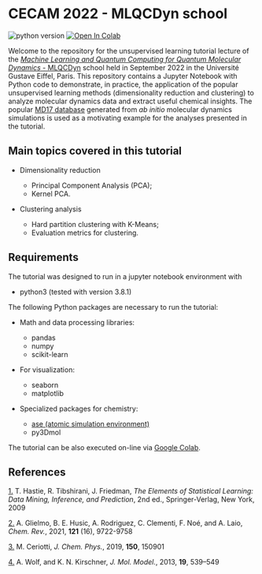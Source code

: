 # CECAM 2022 - MLQCDyn school 

![python version](https://img.shields.io/badge/python-3.8-blue?logo=python)
[![Open In Colab](https://colab.research.google.com/assets/colab-badge.svg)](https://colab.research.google.com/github/maxjr82/CECAM-MLQCDyn/blob/main/tutorial/UL_for_MD.ipynb)

Welcome to the repository for the unsupervised learning tutorial lecture of the [*Machine Learning 
and Quantum Computing for Quantum Molecular Dynamics* - MLQCDyn](https://www.cecam.org/workshop-details/1133) 
school held in September 2022 in the Université Gustave Eiffel, Paris. This repository contains a Jupyter Notebook 
with Python code to demonstrate, in practice, the application of the popular unsupervised learning methods 
(dimensionality reduction and clustering) to analyze molecular dynamics data and extract useful chemical insights. 
The popular [MD17 database](http://www.sgdml.org/#datasets) generated from *ab initio* molecular dynamics 
simulations is used as a motivating example for the analyses presented in the tutorial.


## Main topics covered in this tutorial 

- Dimensionality reduction
  - Principal Component Analysis (PCA);
  - Kernel PCA.

- Clustering analysis
  - Hard partition clustering with K-Means;
  - Evaluation metrics for clustering.

## Requirements

The tutorial was designed to run in a jupyter notebook environment with

- python3 (tested with version 3.8.1)

The following Python packages are necessary to run the tutorial:

- Math and data processing libraries:

  - pandas
  - numpy
  - scikit-learn

- For visualization:

  - seaborn
  - matplotlib

- Specialized packages for chemistry:

  - [ase (atomic simulation environment)](https://wiki.fysik.dtu.dk/ase/)
  - py3Dmol

The tutorial can be also executed on-line via [Google Colab](https://colab.research.google.com/github).

## References

[1.](https://hastie.su.domains/Papers/ESLII.pdf) T. Hastie, R. Tibshirani, J. Friedman, *The Elements of Statistical Learning: Data Mining, Inference, and Prediction*, 2nd ed., Springer-Verlag, New York, 2009

[2.](https://doi.org/10.1021/acs.chemrev.0c01195) A. Glielmo, B. E. Husic, A. Rodriguez, C. Clementi, F. Noé, and A. Laio, *Chem. Rev.*, 2021, **121** (16), 9722-9758 [](https://doi.org/10.1021/acs.chemrev.0c01195)

[3.](https://doi.org/10.1063/1.5091842) M. Ceriotti, *J. Chem. Phys.*, 2019, **150**, 150901

[4.](http://dx.doi.org/10.1007/s00894-012-1563-4) A. Wolf, and K. N. Kirschner, *J. Mol. Model.*, 2013, **19**, 539–549
